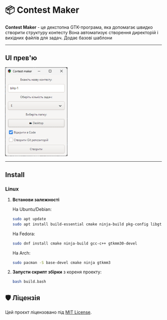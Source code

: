 ﻿# 📦 Contest Maker

**Contest Maker** - це декстопна GTK-програма, яка допомагає швидко створити структуру контесту
Вона автоматизує створення директорій і вихідних файлів для задач. Додає базові шаблони

---

## UI прев'ю

<img src="assets/windows.png" width="200" alt="Тут повинна бути картинка">

---

## Install

### Linux

1. **Встанови залежності**
	
	На Ubuntu/Debian:

	```bash
	sudo apt update
	sudo apt install build-essential cmake ninja-build pkg-config libgtkmm-3.0-dev
	```

	На Fedora:

	```bash
	sudo dnf install cmake ninja-build gcc-c++ gtkmm30-devel
	```

	На Arch:

	```bash
	sudo pacman -S base-devel cmake ninja gtkmm3
	```

2. **Запусти скрипт збірки** з кореня проекту:

	```bash
	bash build.bash
	```

## 🛡 Ліцензія  
Цей проєкт ліцензовано під [MIT License](./LICENSE).
